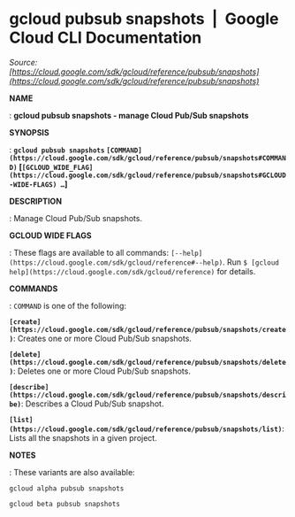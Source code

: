 # gcloud pubsub snapshots  |  Google Cloud CLI Documentation

*Source: [https://cloud.google.com/sdk/gcloud/reference/pubsub/snapshots](https://cloud.google.com/sdk/gcloud/reference/pubsub/snapshots)*

**NAME**

: **gcloud pubsub snapshots - manage Cloud Pub/Sub snapshots**

**SYNOPSIS**

: **`gcloud pubsub snapshots` `[COMMAND](https://cloud.google.com/sdk/gcloud/reference/pubsub/snapshots#COMMAND)` [`[GCLOUD_WIDE_FLAG](https://cloud.google.com/sdk/gcloud/reference/pubsub/snapshots#GCLOUD-WIDE-FLAGS) …`]**

**DESCRIPTION**

: Manage Cloud Pub/Sub snapshots.

**GCLOUD WIDE FLAGS**

: These flags are available to all commands: `[--help](https://cloud.google.com/sdk/gcloud/reference#--help)`.
Run `$ [gcloud help](https://cloud.google.com/sdk/gcloud/reference)` for details.

**COMMANDS**

: ``COMMAND`` is one of the following:

**`[create](https://cloud.google.com/sdk/gcloud/reference/pubsub/snapshots/create)`**:
Creates one or more Cloud Pub/Sub snapshots.

**`[delete](https://cloud.google.com/sdk/gcloud/reference/pubsub/snapshots/delete)`**:
Deletes one or more Cloud Pub/Sub snapshots.

**`[describe](https://cloud.google.com/sdk/gcloud/reference/pubsub/snapshots/describe)`**:
Describes a Cloud Pub/Sub snapshot.

**`[list](https://cloud.google.com/sdk/gcloud/reference/pubsub/snapshots/list)`**:
Lists all the snapshots in a given project.

**NOTES**

: These variants are also available:

```
gcloud alpha pubsub snapshots
```

```
gcloud beta pubsub snapshots
```